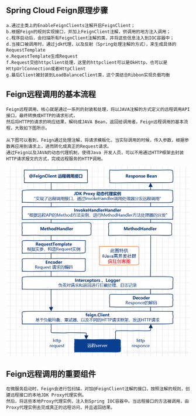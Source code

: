 ## Spring Cloud Feign原理步骤
    a.通过主类上的EnableFeignClients注解开启FeignClient；
    b.根据Feign的规则实现接口，并加上FeignClient注解，供调用的地方注入调用；
    c.程序启动后，会扫描所有FeignClient注解的类，并将这些信息注入到IOC容器中；
    d.当接口被调用时，通过jdk代理，以及反射（Spring处理注解的方式），来生成具体的RequestTemplate
    e.RequestTemplate生成Request
    f.Request交给httpclient处理，这里的httpclient可以是OkHttp，也可以是HttpUrlConnection或者HttpClient
    g.最后Client被封装到LoadBalanceClient类，这个类结合Ribbon实现负载均衡
    
## Feign远程调用的基本流程
    Feign远程调用，核心就是通过一系列的封装和处理，将以JAVA注解的方式定义的远程调用API接口，最终转换成HTTP的请求形式，
    然后将HTTP的请求的响应结果，解码成JAVA Bean，返回给调用者。Feign远程调用的基本流程，大致如下图所示。
    
    从下图可以看到，Feign通过处理注解，将请求模板化，当实际调用的时候，传入参数，根据参数再应用到请求上，进而转化成真正的Request请求。
    通过Feign以及JAVA的动态代理机制，使得Java 开发人员，可以不用通过HTTP框架去封装HTTP请求报文的方式，完成远程服务的HTTP调用。
![Alt text](../feign/Feign远程调用.png)

## Feign远程调用的重要组件
    在微服务启动时，Feign会进行包扫描，对加@FeignClient注解的接口，按照注解的规则，创建远程接口的本地JDK Proxy代理实例。
    然后，将这些本地Proxy代理实例，注入到Spring IOC容器中。当远程接口的方法被调用，由Proxy代理实例去完成真正的远程访问，并且返回结果。

